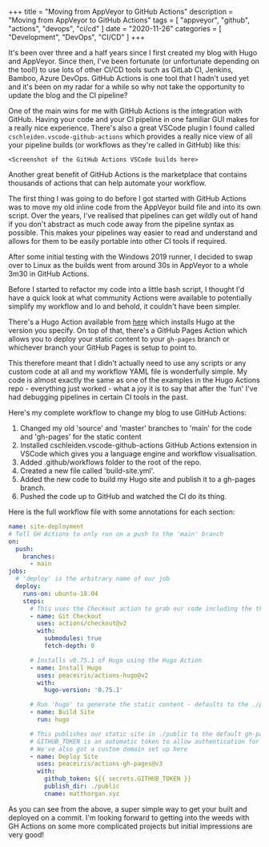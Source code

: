 +++
title = "Moving from AppVeyor to GitHub Actions"
description = "Moving from AppVeyor to GitHub Actions"
tags = [
    "appveyor",
    "github",
    "actions",
    "devops",
    "ci/cd"
]
date = "2020-11-26"
categories = [
    "Development",
    "DevOps",
    "CI/CD"
]
+++

It's been over three and a half years since I first created my blog with Hugo and AppVeyor. Since then, I've been fortunate (or unfortunate depending on the tool!) to use lots of other CI/CD tools such as GitLab CI, Jenkins, Bamboo, Azure DevOps. GitHub Actions is one tool that I hadn't used yet and it's been on my radar for a while so why not take the opportunity to update the blog and the CI pipeline?

One of the main wins for me with GitHub Actions is the integration with GitHub. Having your code and your CI pipeline in one familiar GUI makes for a really nice experience. There's also a great VSCode plugin I found called `cschleiden.vscode-github-actions` which provides a really nice view of all your pipeline builds (or workflows as they're called in GitHub) like this:

`<Screenshot of the GitHub Actions VSCode builds here>`

Another great benefit of GitHub Actions is the marketplace that contains thousands of actions that can help automate your workflow.

The first thing I was going to do before I got started with GitHub Actions was to move my old inline code from the AppVeyor build file and into its own script. Over the years, I've realised that pipelines can get wildly out of hand if you don't abstract as much code away from the pipeline syntax as possible. This makes your pipelines way easier to read and understand and allows for them to be easily portable into other CI tools if required.

After some initial testing with the Windows 2019 runner, I decided to swap over to Linux as the builds went from around 30s in AppVeyor to a whole 3m30 in GitHub Actions.

Before I started to refactor my code into a little bash script, I thought I'd have a quick look at what community Actions were available to potentially simplify my workflow and lo and behold, it couldn't have been simpler.

There's a Hugo Action available from [here](https://github.com/peaceiris/actions-hugo) which installs Hugo at the version you specify. On top of that, there's a GitHub Pages Action which allows you to deploy your static content to your `gh-pages` branch or whichever branch your GitHub Pages is setup to point to.

This therefore meant that I didn't actually need to use any scripts or any custom code at all and my workflow YAML file is wonderfully simple. My code is almost exactly the same as one of the examples in the Hugo Actions repo - everything just worked - what a joy it is to say that after the 'fun' I've had debugging pipelines in certain CI tools in the past.

Here's my complete workflow to change my blog to use GitHub Actions:

1. Changed my old 'source' and 'master' branches to 'main' for the code and 'gh-pages' for the static content
1. Installed cschleiden.vscode-github-actions GitHub Actions extension in VSCode which gives you a language engine and workflow visualisation.
1. Added .github/workflows folder to the root of the repo.
1. Created a new file called 'build-site.yml'.
1. Added the new code to build my Hugo site and publish it to a gh-pages branch.
1. Pushed the code up to GitHub and watched the CI do its thing.

Here is the full workflow file with some annotations for each section:

```yaml
name: site-deployment
# Tell GH Actions to only run on a push to the 'main' branch
on:
  push:
    branches:
      - main
jobs:
  # 'deploy' is the arbitrary name of our job
  deploy:
    runs-on: ubuntu-18.04
    steps:
      # This uses the Checkout action to grab our code including the theme submodule
      - name: Git Checkout
        uses: actions/checkout@v2
        with:
          submodules: true
          fetch-depth: 0

      # Installs v0.75.1 of Hugo using the Hugo Action
      - name: Install Hugo
        uses: peaceiris/actions-hugo@v2
        with:
          hugo-version: '0.75.1'

      # Run 'hugo' to generate the static content - defaults to the ./public folder
      - name: Build Site
        run: hugo

      # This publishes our static site in ./public to the default gh-pages branch
      # GITHUB_TOKEN is an automatic token to allow authentication for Actions
      # We've also got a custom domain set up here
      - name: Deploy Site
        uses: peaceiris/actions-gh-pages@v3
        with:
          github_token: ${{ secrets.GITHUB_TOKEN }}
          publish_dir: ./public
          cname: matthorgan.xyz

```

As you can see from the above, a super simple way to get your built and deployed on a commit. I'm looking forward to getting into the weeds with GH Actions on some more complicated projects but initial impressions are very good!
